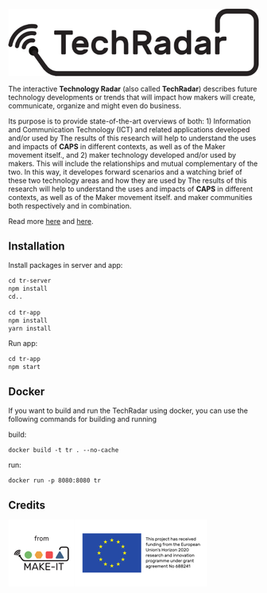 ![](tr-app/img/techradar_logo_100.png)

The interactive <strong>Technology Radar</strong> (also called <strong>TechRadar</strong>) describes future technology developments or trends that will impact how makers will create, communicate, organize and might even do business.

Its purpose is to provide state-of-the-art overviews of both: 1) Information and Communication Technology (ICT) and related applications developed and/or used by The results of this research will help to understand the uses and impacts of <strong>CAPS</strong> in different contexts, as well as of the Maker movement itself., and 2) maker technology developed and/or used by makers. This will include the relationships and mutual complementary of the two. In this way, it developes forward scenarios and a watching brief of these two technology areas and how they are used by The results of this research will help to understand the uses and impacts of <strong>CAPS</strong> in different contexts, as well as of the Maker movement itself. and maker communities both respectively and in combination.

Read more [here](http://make-it.io/deliverables/d5-1-report-on-mapping-of-ict-and-maker-technology-and-its-use/) and [here](http://make-it.io/deliverables/d5-2-report-on-forward-scenarios-of-technology-developments-and-technology-use/).

## Installation

Install packages in server and app:

```
cd tr-server
npm install
cd..

cd tr-app
npm install
yarn install
```

Run app:

```
cd tr-app
npm start
```

## Docker

If you want to build and run the TechRadar using docker, you can use the following commands for building and running

build:
```
docker build -t tr . --no-cache
```

run:
```
docker run -p 8080:8080 tr
```

## Credits

[![](tr-app/img/from_30.png)](https://ec.europa.eu/digital-agenda/en/news/22-new-caps-projects-horizon-2020)
